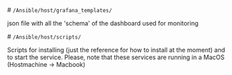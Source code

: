 # ```/Ansible/host/grafana_templates/```

json file with all the 'schema' of the dashboard used for monitoring

# ```/Ansible/host/scripts/```

Scripts for installing (just the reference for how to install at the moment) and to start the service.
Please, note that these services are running in a MacOS (Hostmachine -> Macbook)

